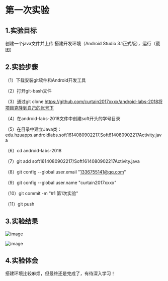 ﻿# 第一次实验

## 1.实验目标

创建一个java文件并上传
搭建开发环境（Android Studio 3.1正式版），运行（截图）

## 2.实验步骤

（1）下载安装git软件和Android开发工具

（2）打开git-bash文件

（3）通过git clone https://github.com/curtain2017xxxx/android-labs-2018将项目克隆到自己的账号下

（4）在android-labs-2018文件中创建soft开头的学号目录

（5）在目录中建立Java类：edu.hzuapps.androidlabs.soft1614080902217.Soft614080902217Activity.java

（6）cd android-labs-2018

（7）git add soft1614080902217/Soft1614080902217Activity.java

（8）git config --global user.email "1336755141@qq.com"

（9）git config --global user.name "curtain2017xxxx"

（10）git commit -m "#1 第1次实验" 

（11）git push

## 3.实验结果
![image](https://github.com/curtain2017xxxx/android-labs-2018/blob/master/soft1614080902217/1.PNG)

![image](https://github.com/curtain2017xxxx/android-labs-2018/blob/master/soft1614080902217/2.PNG)
## 4.实验体会
搭建环境比较麻烦，但最终还是完成了，有待深入学习！
